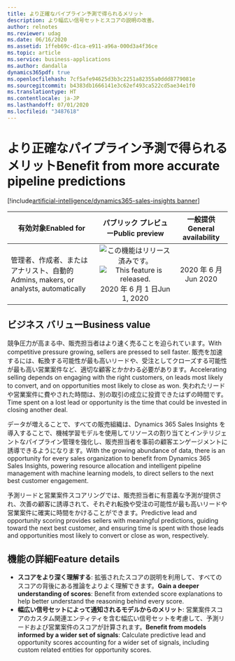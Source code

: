 ```yaml
---
title: より正確なパイプライン予測で得られるメリット
description: より幅広い信号セットとスコアの説明の改善。
author: relnotes
ms.reviewer: udag
ms.date: 06/16/2020
ms.assetid: 1ffeb69c-d1ca-e911-a96a-000d3a4f36ce
ms.topic: article
ms.service: business-applications
ms.author: dandalla
dynamics365pdf: true
ms.openlocfilehash: 7cf5afe94625d3b3c2251a82355a0ddd8779081e
ms.sourcegitcommit: b4383db1666141e3c62ef493ca522cd5ae34e1f0
ms.translationtype: HT
ms.contentlocale: ja-JP
ms.lasthandoff: 07/01/2020
ms.locfileid: "3487618"
---
```

# <a name="benefit-from-more-accurate-pipeline-predictions"></a><span data-ttu-id="68ec9-103">より正確なパイプライン予測で得られるメリット</span><span class="sxs-lookup"><span data-stu-id="68ec9-103">Benefit from more accurate pipeline predictions</span></span>
[!include[artificial-intelligence/dynamics365-sales-insights banner](../includes/artificial-intelligence/dynamics365-sales-insights.md)]

| <span data-ttu-id="68ec9-104">有効対象</span><span class="sxs-lookup"><span data-stu-id="68ec9-104">Enabled for</span></span>    |  <span data-ttu-id="68ec9-105">パブリック プレビュー</span><span class="sxs-lookup"><span data-stu-id="68ec9-105">Public preview</span></span> | <span data-ttu-id="68ec9-106">一般提供</span><span class="sxs-lookup"><span data-stu-id="68ec9-106">General availability</span></span> | 
| ---------- | :----------: |:----------: |
|<span data-ttu-id="68ec9-107">管理者、作成者、またはアナリスト、自動的</span><span class="sxs-lookup"><span data-stu-id="68ec9-107">Admins, makers, or analysts, automatically</span></span>|<span data-ttu-id="68ec9-108">![この機能はリリース済みです。](/dynamics365-release-plan/media/green-checkmark.png "この機能はリリース済みです。")</span><span class="sxs-lookup"><span data-stu-id="68ec9-108">![This feature is released.](/dynamics365-release-plan/media/green-checkmark.png "This feature is released.")</span></span> <span data-ttu-id="68ec9-109">2020 年 6 月 1 日</span><span class="sxs-lookup"><span data-stu-id="68ec9-109">Jun 1, 2020</span></span>| <span data-ttu-id="68ec9-110">2020 年 6 月</span><span class="sxs-lookup"><span data-stu-id="68ec9-110">Jun 2020</span></span>|


## <a name="business-value"></a><span data-ttu-id="68ec9-111">ビジネス バリュー</span><span class="sxs-lookup"><span data-stu-id="68ec9-111">Business value</span></span>
<!-- bv start -->
<span data-ttu-id="68ec9-112">競争圧力が高まる中、販売担当者はより速く売ることを迫られています。</span><span class="sxs-lookup"><span data-stu-id="68ec9-112">With competitive pressure growing, sellers are pressed to sell faster.</span></span> <span data-ttu-id="68ec9-113">販売を加速するには、転換する可能性が最も高いリードや、受注としてクローズする可能性が最も高い営業案件など、適切な顧客とかかわる必要があります。</span><span class="sxs-lookup"><span data-stu-id="68ec9-113">Accelerating selling depends on engaging with the right customers, on leads most likely to convert, and on opportunities most likely to close as won.</span></span> <span data-ttu-id="68ec9-114">失われたリードや営業案件に費やされた時間は、別の取引の成立に投資できたはずの時間です。</span><span class="sxs-lookup"><span data-stu-id="68ec9-114">Time spent on a lost lead or opportunity is the time that could be invested in closing another deal.</span></span>

<span data-ttu-id="68ec9-115">データが増えることで、すべての販売組織は、Dynamics 365 Sales Insights を導入することで、機械学習モデルを使用してリソースの割り当てとインテリジェントなパイプライン管理を強化し、販売担当者を事前の顧客エンゲージメントに誘導できるようになります。</span><span class="sxs-lookup"><span data-stu-id="68ec9-115">With the growing abundance of data, there is an opportunity for every sales organization to benefit from Dynamics 365 Sales Insights, powering resource allocation and intelligent pipeline management with machine learning models, to direct sellers to the next best customer engagement.</span></span>

<span data-ttu-id="68ec9-116">予測リードと営業案件スコアリングでは、販売担当者に有意義な予測が提供され、次善の顧客に誘導されて、それぞれ転換や受注の可能性が最も高いリードや営業案件に確実に時間をかけることができます。</span><span class="sxs-lookup"><span data-stu-id="68ec9-116">Predictive lead and opportunity scoring provides sellers with meaningful predictions, guiding toward the next best customer, and ensuring time is spent with those leads and opportunities most likely to convert or close as won, respectively.</span></span>
<!-- bv end -->



## <a name="feature-details"></a><span data-ttu-id="68ec9-117">機能の詳細</span><span class="sxs-lookup"><span data-stu-id="68ec9-117">Feature details</span></span>
<!--feature detail start -->
- <span data-ttu-id="68ec9-118">**スコアをより深く理解する**: 拡張されたスコアの説明を利用して、すべてのスコアの背後にある推論をよりよく理解できます。</span><span class="sxs-lookup"><span data-stu-id="68ec9-118">**Gain a deeper understanding of scores**: Benefit from extended score explanations to help better understand the reasoning behind every score.</span></span> 
- <span data-ttu-id="68ec9-119">**幅広い信号セットによって通知されるモデルからのメリット**: 営業案件スコアのカスタム関連エンティティを含む幅広い信号セットを考慮して、予測リードおよび営業案件のスコアが計算されます。</span><span class="sxs-lookup"><span data-stu-id="68ec9-119">**Benefit from models informed by a wider set of signals**: Calculate predictive lead and opportunity scores accounting for a wider set of signals, including custom related entities for opportunity scores.</span></span>
<!--feature detail end -->









